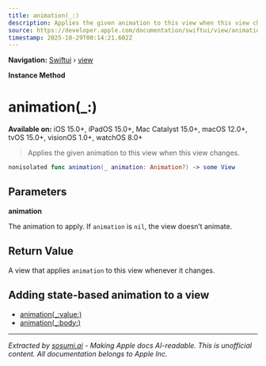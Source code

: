 ```yaml
---
title: animation(_:)
description: Applies the given animation to this view when this view changes.
source: https://developer.apple.com/documentation/swiftui/view/animation(_:)
timestamp: 2025-10-29T00:14:21.602Z
---
```


**Navigation:** [Swiftui](/documentation/swiftui) › [view](/documentation/swiftui/view)

**Instance Method**

# animation(_:)

**Available on:** iOS 15.0+, iPadOS 15.0+, Mac Catalyst 15.0+, macOS 12.0+, tvOS 15.0+, visionOS 1.0+, watchOS 8.0+

> Applies the given animation to this view when this view changes.

```swift
nonisolated func animation(_ animation: Animation?) -> some View
```

## Parameters

**animation**

The animation to apply. If `animation` is `nil`, the view doesn’t animate.



## Return Value

A view that applies `animation` to this view whenever it changes.

## Adding state-based animation to a view

- [animation(_:value:)](/documentation/swiftui/view/animation(_:value:))
- [animation(_:body:)](/documentation/swiftui/view/animation(_:body:))

---

*Extracted by [sosumi.ai](https://sosumi.ai) - Making Apple docs AI-readable.*
*This is unofficial content. All documentation belongs to Apple Inc.*
